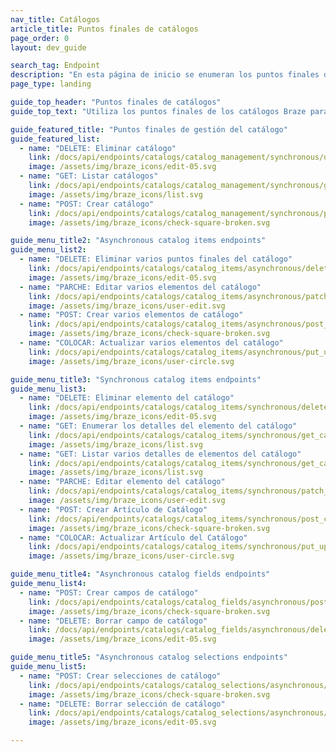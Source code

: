 ```yaml
---
nav_title: Catálogos
article_title: Puntos finales de catálogos
page_order: 0
layout: dev_guide

search_tag: Endpoint
description: "En esta página de inicio se enumeran los puntos finales de los catálogos de Braze."
page_type: landing

guide_top_header: "Puntos finales de catálogos"
guide_top_text: "Utiliza los puntos finales de los catálogos Braze para añadir, editar y gestionar tus catálogos y los detalles de los elementos de los catálogos. Para realizar cambios masivos en tu catálogo, utiliza los puntos finales de catálogo asíncronos. <br><br> ¿Buscas orientación para crear un catálogo? Consulta nuestro artículo para <a href='/docs/user_guide/personalization_and_dynamic_content/catalog/'>crear y utilizar catálogos</a>."

guide_featured_title: "Puntos finales de gestión del catálogo"
guide_featured_list:
  - name: "DELETE: Eliminar catálogo"
    link: /docs/api/endpoints/catalogs/catalog_management/synchronous/delete_catalog/
    image: /assets/img/braze_icons/edit-05.svg
  - name: "GET: Listar catálogos"
    link: /docs/api/endpoints/catalogs/catalog_management/synchronous/get_list_catalogs/
    image: /assets/img/braze_icons/list.svg
  - name: "POST: Crear catálogo"
    link: /docs/api/endpoints/catalogs/catalog_management/synchronous/post_create_catalog/
    image: /assets/img/braze_icons/check-square-broken.svg

guide_menu_title2: "Asynchronous catalog items endpoints"
guide_menu_list2:
  - name: "DELETE: Eliminar varios puntos finales del catálogo"
    link: /docs/api/endpoints/catalogs/catalog_items/asynchronous/delete_catalog_items_bulk/
    image: /assets/img/braze_icons/edit-05.svg
  - name: "PARCHE: Editar varios elementos del catálogo"
    link: /docs/api/endpoints/catalogs/catalog_items/asynchronous/patch_catalog_items_bulk/
    image: /assets/img/braze_icons/user-edit.svg
  - name: "POST: Crear varios elementos de catálogo"
    link: /docs/api/endpoints/catalogs/catalog_items/asynchronous/post_create_catalog_items_bulk/
    image: /assets/img/braze_icons/check-square-broken.svg
  - name: "COLOCAR: Actualizar varios elementos del catálogo"
    link: /docs/api/endpoints/catalogs/catalog_items/asynchronous/put_update_catalog_items/
    image: /assets/img/braze_icons/user-circle.svg

guide_menu_title3: "Synchronous catalog items endpoints"
guide_menu_list3:  
  - name: "DELETE: Eliminar elemento del catálogo"
    link: /docs/api/endpoints/catalogs/catalog_items/synchronous/delete_catalog_item/
    image: /assets/img/braze_icons/edit-05.svg
  - name: "GET: Enumerar los detalles del elemento del catálogo"
    link: /docs/api/endpoints/catalogs/catalog_items/synchronous/get_catalog_item_details/
    image: /assets/img/braze_icons/list.svg
  - name: "GET: Listar varios detalles de elementos del catálogo"
    link: /docs/api/endpoints/catalogs/catalog_items/synchronous/get_catalog_items_details_bulk/
    image: /assets/img/braze_icons/list.svg
  - name: "PARCHE: Editar elemento del catálogo"
    link: /docs/api/endpoints/catalogs/catalog_items/synchronous/patch_catalog_item/
    image: /assets/img/braze_icons/user-edit.svg
  - name: "POST: Crear Artículo de Catálogo"
    link: /docs/api/endpoints/catalogs/catalog_items/synchronous/post_create_catalog_item/
    image: /assets/img/braze_icons/check-square-broken.svg
  - name: "COLOCAR: Actualizar Artículo del Catálogo"
    link: /docs/api/endpoints/catalogs/catalog_items/synchronous/put_update_catalog_item/
    image: /assets/img/braze_icons/user-circle.svg

guide_menu_title4: "Asynchronous catalog fields endpoints"
guide_menu_list4:
  - name: "POST: Crear campos de catálogo"
    link: /docs/api/endpoints/catalogs/catalog_fields/asynchronous/post_create_catalog_fields/
    image: /assets/img/braze_icons/check-square-broken.svg
  - name: "DELETE: Borrar campo de catálogo"
    link: /docs/api/endpoints/catalogs/catalog_fields/asynchronous/delete_catalog_field/
    image: /assets/img/braze_icons/edit-05.svg

guide_menu_title5: "Asynchronous catalog selections endpoints"
guide_menu_list5:
  - name: "POST: Crear selecciones de catálogo"
    link: /docs/api/endpoints/catalogs/catalog_selections/asynchronous/post_create_catalog_selections/
    image: /assets/img/braze_icons/check-square-broken.svg
  - name: "DELETE: Borrar selección de catálogo"
    link: /docs/api/endpoints/catalogs/catalog_selections/asynchronous/delete_catalog_selection/
    image: /assets/img/braze_icons/edit-05.svg

---
```


